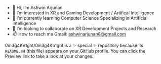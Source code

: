 - 👋 Hi, I’m Ashwin Arjunan
- 👀 I’m interested in XR and Gaming Development / Artifical Intelligence
- 🌱 I’m currently learning Computer Science Specializing in Artificial Intelligence
- 💞️ I’m looking to collaborate on XR Development Projects and Research
- 📫 How to reach me Gmail: ashwinarjunan8@gmail.com


0m3g4Kn1ght/0m3g4Kn1ght is a ✨ special ✨ repository because its `README.md` (this file) appears on your GitHub profile.
You can click the Preview link to take a look at your changes.
